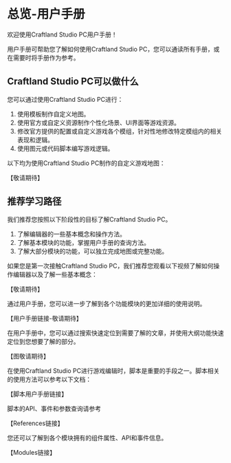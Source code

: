 # 总览-用户手册

欢迎使用Craftland Studio PC用户手册！

用户手册可帮助您了解如何使用Craftland Studio PC，您可以通读所有手册，或在需要时将手册作为参考。

## Craftland Studio PC可以做什么

您可以通过使用Craftland Studio PC进行：

1. 使用模板制作自定义地图。
2. 使用官方或自定义资源制作个性化场景、UI界面等游戏资源。
3. 修改官方提供的配置或自定义游戏各个模组，针对性地修改特定模组内的相关表现和逻辑。
4. 使用图元或代码脚本编写游戏逻辑。

以下均为使用Craftland Studio PC制作的自定义游戏地图：

【敬请期待】

## 推荐学习路径

我们推荐您按照以下阶段性的目标了解Craftland Studio PC。

1. 了解编辑器的一些基本概念和操作方法。
2. 了解基本模块的功能，掌握用户手册的查询方法。
3. 了解大部分模块的功能，可以独立完成地图或完整功能。

如果您是第一次接触Craftland Studio PC，我们推荐您观看以下视频了解如何操作编辑器以及了解一些基本概念：

【敬请期待】

通过用户手册，您可以进一步了解到各个功能模块的更加详细的使用说明。

【用户手册链接-敬请期待】

在用户手册中，您可以通过搜索快速定位到需要了解的文章，并使用大纲功能快速定位到您想要了解的部分。

【图敬请期待】

在使用Craftland Studio PC进行游戏编辑时，脚本是重要的手段之一。脚本相关的使用方法可以参考以下文档：

【脚本用户手册链接】

脚本的API、事件和参数查询请参考

【References链接】

您还可以了解到各个模块拥有的组件属性、API和事件信息。

【Modules链接】

